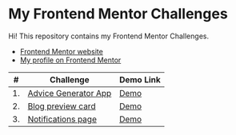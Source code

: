 # My Frontend Mentor Challenges

Hi! This repository contains my Frontend Mentor Challenges.

- [Frontend Mentor website](https://www.frontendmentor.io/home)
- [My profile on Frontend Mentor](https://www.frontendmentor.io/profile/kezigoo)

| #   | Challenge                                    | Demo Link                                                                         |
| --- | -------------------------------------------- | --------------------------------------------------------------------------------- |
| 1.  | [Advice Generator App](advice-generator-app) | [Demo](https://kezigoo.github.io/frontendmentor-challenges/advice-generator-app/) |
| 2.  | [Blog preview card](blog-preview-card)       | [Demo](https://kezigoo.github.io/frontendmentor-challenges/blog-preview-card)     |
| 3.  | [Notifications page](notifications-page)     | [Demo](https://kezigoo.github.io/frontendmentor-challenges/notifications-page)    |
